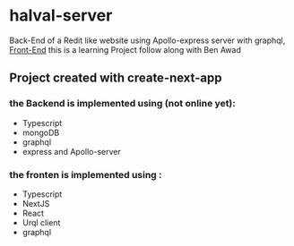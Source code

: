 # halval-server
Back-End of a Redit like website using Apollo-express server with graphql,
[Front-End](https://github.com/halimtech/halval-web)
this is a learning Project follow along with Ben Awad 
## Project created with create-next-app
### the Backend is implemented using (not online yet):
* Typescript 
* mongoDB 
* graphql 
* express and Apollo-server
### the fronten is implemented using :
* Typescript
* NextJS
* React
* Urql client
* graphql
